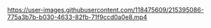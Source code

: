 

https://user-images.githubusercontent.com/118475609/215395086-775a3b7b-b030-4633-82fb-71f9ccd0a0e8.mp4

